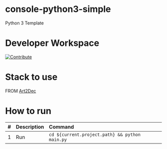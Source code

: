 # console-python3-simple

Python 3 Template

# Developer Workspace
[![Contribute](http://www.appservgrid.com/images/devlogo.svg)](http://www.appservgrid.com/paw3)

# Stack to use

FROM [Art2Dec](http://www.art2dec.com/paw3)

# How to run

| #       | Description           | Command  |
| :------------- |:-------------| :-----|
| 1      | Run | `cd ${current.project.path} && python main.py` |
